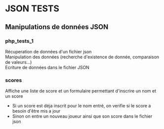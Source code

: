 # JSON TESTS
## Manipulations de données JSON

### php_tests_1
Récuperation de données d'un fichier json  
Manipulation des données (recherche d'existence de donnée, comparaison de valeurs...)  
Ecriture de données dans le fichier JSON

### scores
Affiche une liste de score et un formulaire permettant d'inscrire un nom et un score  
- Si un score est déja inscrit pour le nom entré, on verifie si le score a besoin d'être mis a jour
- Sinon on entre un nouveau joueur ainsi que son score dans le fichier json
